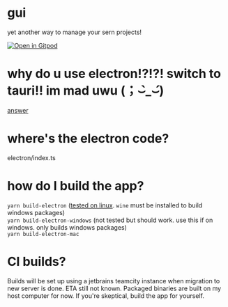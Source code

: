 # gui
yet another way to manage your sern projects!

[![Open in Gitpod](https://gitpod.io/button/open-in-gitpod.svg)](https://gitpod.io/#https://github.com/sern-handler/gui)

# why do u use electron!?!?! switch to tauri!! im mad uwu (；⌣̀_⌣́)

[answer](https://memz.willysuna.dev/stfu.mp4)

# where's the electron code?

electron/index.ts

# how do I build the app?

`yarn build-electron` ([tested on linux](https://gist.github.com/SrIzan10/50bc2ba689a4cc43bcbac2799cc733c9). `wine` must be installed to build windows packages)  
`yarn build-electron-windows` (not tested but should work. use this if on windows. only builds windows packages)  
`yarn build-electron-mac`

# CI builds?

Builds will be set up using a jetbrains teamcity instance when migration to new server is done. ETA still not known. Packaged binaries are built on my host computer for now. If you're skeptical, build the app for yourself.
